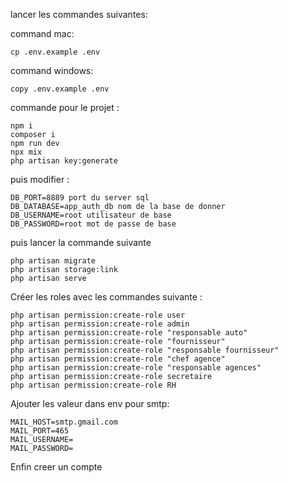 lancer les commandes suivantes:

command mac:
```
cp .env.example .env 
```
command windows:
```
copy .env.example .env
```
commande pour le projet :
```
npm i
composer i
npm run dev
npx mix
php artisan key:generate
```


puis modifier :
```
DB_PORT=8889 port du server sql
DB_DATABASE=app_auth_db nom de la base de donner
DB_USERNAME=root utilisateur de base
DB_PASSWORD=root mot de passe de base
```
puis lancer la commande suivante
```
php artisan migrate
php artisan storage:link
php artisan serve
```
Créer les roles avec les commandes suivante :
```
php artisan permission:create-role user
php artisan permission:create-role admin
php artisan permission:create-role "responsable auto"
php artisan permission:create-role "fournisseur"
php artisan permission:create-role "responsable fournisseur"
php artisan permission:create-role "chef agence"
php artisan permission:create-role "responsable agences"
php artisan permission:create-role secretaire
php artisan permission:create-role RH
```

Ajouter les valeur dans env pour smtp:
```
MAIL_HOST=smtp.gmail.com
MAIL_PORT=465
MAIL_USERNAME=
MAIL_PASSWORD=
```


Enfin creer un compte 

